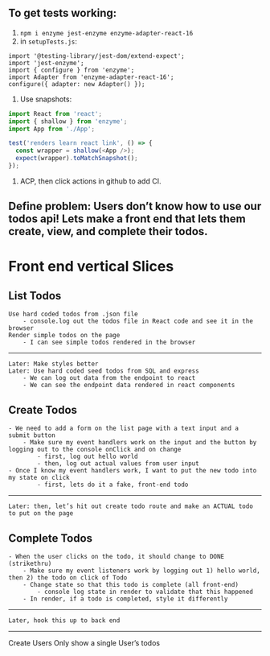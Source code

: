 ## To get tests working:
1) `npm i enzyme jest-enzyme enzyme-adapter-react-16`
1) in `setupTests.js`:
```
import '@testing-library/jest-dom/extend-expect';
import 'jest-enzyme';
import { configure } from 'enzyme';
import Adapter from 'enzyme-adapter-react-16';
configure({ adapter: new Adapter() });
```
1) Use snapshots:

```js
import React from 'react';
import { shallow } from 'enzyme';
import App from './App';

test('renders learn react link', () => {
  const wrapper = shallow(<App />);
  expect(wrapper).toMatchSnapshot();
});
```
1) ACP, then click actions in github to add CI.

## Define problem: Users don’t know how to use our todos api! Lets make a front end that lets them create, view, and complete their todos.

# Front end vertical Slices

## List Todos
	Use hard coded todos from .json file
		- console.log out the todos file in React code and see it in the browser
	Render simple todos on the page
		- I can see simple todos rendered in the browser
---
    Later: Make styles better
	Later: Use hard coded seed todos from SQL and express
		- We can log out data from the endpoint to react
		- We can see the endpoint data rendered in react components

## Create Todos
	- We need to add a form on the list page with a text input and a submit button
		- Make sure my event handlers work on the input and the button by logging out to the console onClick and on change
			- first, log out hello world
			- then, log out actual values from user input
	- Once I know my event handlers work, I want to put the new todo into my state on click
			- first, lets do it a fake, front-end todo
---
	Later: then, let’s hit out create todo route and make an ACTUAL todo to put on the page

## Complete Todos
	- When the user clicks on the todo, it should change to DONE (strikethru)
		- Make sure my event listeners work by logging out 1) hello world, then 2) the todo on click of Todo
		- Change state so that this todo is complete (all front-end)
			- console log state in render to validate that this happened
		- In render, if a todo is completed, style it differently
---
	Later, hook this up to back end
		

---
Create Users
Only show a single User’s todos
